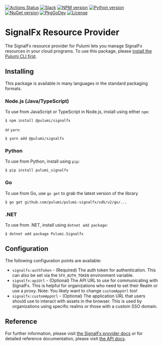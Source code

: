 [![Actions Status](https://github.com/pulumi/pulumi-signalfx/workflows/master/badge.svg)](https://github.com/pulumi/pulumi-signalfx/actions)
[![Slack](http://www.pulumi.com/images/docs/badges/slack.svg)](https://slack.pulumi.com)
[![NPM version](https://badge.fury.io/js/%40pulumi%2Fsignalfx.svg)](https://www.npmjs.com/package/@pulumi/signalfx)
[![Python version](https://badge.fury.io/py/pulumi-signalfx.svg)](https://pypi.org/project/pulumi-signalfx)
[![NuGet version](https://badge.fury.io/nu/pulumi.signalfx.svg)](https://badge.fury.io/nu/pulumi.signalfx)
[![PkgGoDev](https://pkg.go.dev/badge/github.com/pulumi/pulumi-signalfx/sdk/v2/go)](https://pkg.go.dev/github.com/pulumi/pulumi-signalfx/sdk/v2/go)
[![License](https://img.shields.io/npm/l/%40pulumi%2Fpulumi.svg)](https://github.com/pulumi/pulumi-signalfx/blob/master/LICENSE)

# SignalFx Resource Provider

The SignalFx resource provider for Pulumi lets you manage SignalFx resources in your cloud programs. To use
this package, please [install the Pulumi CLI first](https://pulumi.io/).

## Installing

This package is available in many languages in the standard packaging formats.

### Node.js (Java/TypeScript)

To use from JavaScript or TypeScript in Node.js, install using either `npm`:

    $ npm install @pulumi/signalfx

or `yarn`:

    $ yarn add @pulumi/signalfx

### Python

To use from Python, install using `pip`:

    $ pip install pulumi_signalfx

### Go

To use from Go, use `go get` to grab the latest version of the library

    $ go get github.com/pulumi/pulumi-signalfx/sdk/v2/go/...

### .NET

To use from .NET, install using `dotnet add package`:

    $ dotnet add package Pulumi.Signalfx

## Configuration

The following configuration points are available:

- `signalfx:authToken` - (Required) The auth token for authentication. This can also be set via the `SFX_AUTH_TOKEN` 
  environment variable.
- `signalfx:apiUrl` - (Optional) The API URL to use for communicating with SignalFx. This is helpful for organizations 
  who need to set their Realm or use a proxy. Note: You likely want to change `customAppUrl` too!
- `signalfx:customAppUrl` - (Optional) The application URL that users should use to interact with assets in the browser.
  This is used by organizations using specific realms or those with a custom SSO domain.

## Reference

For further information, please visit [the SignalFx provider docs](https://www.pulumi.com/docs/intro/cloud-providers/signalfx) or for detailed reference documentation, please visit [the API docs](https://www.pulumi.com/docs/reference/pkg/signalfx).
